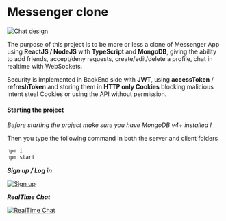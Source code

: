 # Messenger clone

[![Chat design](http://i.imgur.com/1p1STGP.png 'Chat design')](http://i.imgur.com/1p1STGP.png 'Chat design')


The purpose of this project is to be more or less a clone of Messenger App using **ReactJS / NodeJS** with **TypeScript** and **MongoDB**, giving the ability to add friends, accept/deny requests, create/edit/delete a profile, chat in realtime with WebSockets.

Security is implemented in BackEnd side with **JWT**, using **accessToken** / **refreshToken** and storing them in **HTTP only Cookies** blocking malicious intent steal Cookies or using the API without permission.


#### Starting the project

_Before starting the project make sure you have MongoDB v4+ installed !_

Then you type the following command in both the server and client folders

```bash
npm i
npm start
```


**_Sign up / Log in_**  


[![Sign up](http://i.imgur.com/q2WSjZ9.gif 'Sign up')](http://i.imgur.com/q2WSjZ9.gif 'Sign up')


**_RealTime Chat_**  


[![RealTime Chat](http://i.imgur.com/BDjvO9w.gif 'RealTime Chat')](http://i.imgur.com/BDjvO9w.gif 'RealTime Chat')

